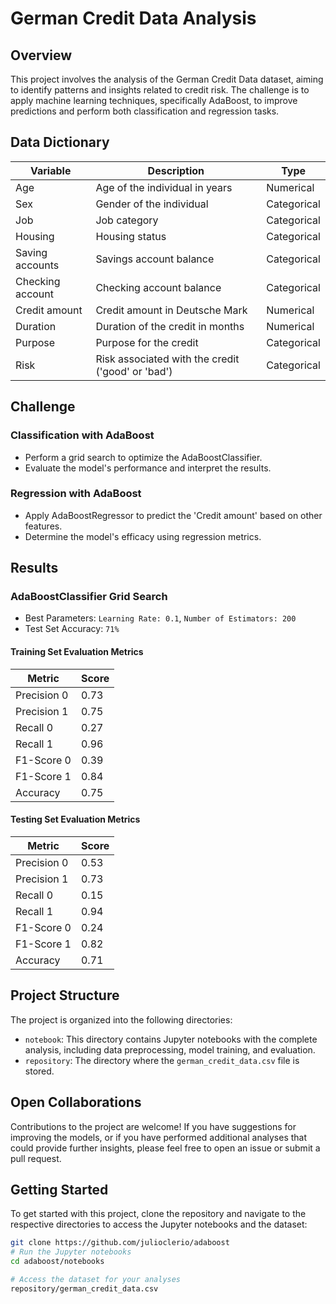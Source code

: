# German Credit Data Analysis

## Overview
This project involves the analysis of the German Credit Data dataset, aiming to identify patterns and insights related to credit risk. The challenge is to apply machine learning techniques, specifically AdaBoost, to improve predictions and perform both classification and regression tasks.

## Data Dictionary

| Variable           | Description                                      | Type        |
|--------------------|--------------------------------------------------|-------------|
| Age                | Age of the individual in years                   | Numerical   |
| Sex                | Gender of the individual                         | Categorical |
| Job                | Job category                                     | Categorical |
| Housing            | Housing status                                   | Categorical |
| Saving accounts    | Savings account balance                          | Categorical |
| Checking account   | Checking account balance                         | Categorical |
| Credit amount      | Credit amount in Deutsche Mark                   | Numerical   |
| Duration           | Duration of the credit in months                 | Numerical   |
| Purpose            | Purpose for the credit                           | Categorical |
| Risk               | Risk associated with the credit ('good' or 'bad')| Categorical |

## Challenge

### Classification with AdaBoost
- Perform a grid search to optimize the AdaBoostClassifier.
- Evaluate the model's performance and interpret the results.

### Regression with AdaBoost
- Apply AdaBoostRegressor to predict the 'Credit amount' based on other features.
- Determine the model's efficacy using regression metrics.

## Results

### AdaBoostClassifier Grid Search
- Best Parameters: `Learning Rate: 0.1`, `Number of Estimators: 200`
- Test Set Accuracy: `71%`

#### Training Set Evaluation Metrics

| Metric      | Score |
|-------------|-------|
| Precision 0 | 0.73  |
| Precision 1 | 0.75  |
| Recall 0    | 0.27  |
| Recall 1    | 0.96  |
| F1-Score 0  | 0.39  |
| F1-Score 1  | 0.84  |
| Accuracy    | 0.75  |

#### Testing Set Evaluation Metrics

| Metric      | Score |
|-------------|-------|
| Precision 0 | 0.53  |
| Precision 1 | 0.73  |
| Recall 0    | 0.15  |
| Recall 1    | 0.94  |
| F1-Score 0  | 0.24  |
| F1-Score 1  | 0.82  |
| Accuracy    | 0.71  |


## Project Structure

The project is organized into the following directories:

- `notebook`: This directory contains Jupyter notebooks with the complete analysis, including data preprocessing, model training, and evaluation.
- `repository`: The directory where the `german_credit_data.csv` file is stored.
  

## Open Collaborations

Contributions to the project are welcome! If you have suggestions for improving the models, or if you have performed additional analyses that could provide further insights, please feel free to open an issue or submit a pull request.


## Getting Started

To get started with this project, clone the repository and navigate to the respective directories to access the Jupyter notebooks and the dataset:

```bash
git clone https://github.com/julioclerio/adaboost
# Run the Jupyter notebooks
cd adaboost/notebooks

# Access the dataset for your analyses
repository/german_credit_data.csv





